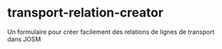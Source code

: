 # transport-relation-creator
Un formulaire pour créer facilement des relations de lignes de transport dans JOSM
